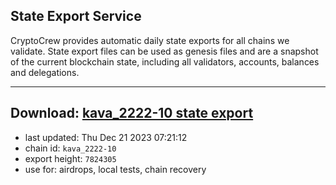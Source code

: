 ## State Export Service
CryptoCrew provides automatic daily state exports for all chains we validate. State export files can be used as genesis files and are a snapshot of the current blockchain state, including all validators, accounts, balances and delegations.

---
**Download: [kava_2222-10 state export](https://dl.ccvalidators.com/SERVICE/kava/kava_2222-10_export_7824305.json)**
---

- last updated: Thu Dec 21 2023 07:21:12
- chain id: `kava_2222-10`
- export height: `7824305`
- use for: airdrops, local tests, chain recovery
